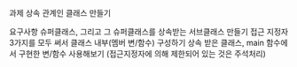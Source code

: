 과제
상속 관계인 클래스 만들기


요구사항
슈퍼클래스, 그리고 그 슈퍼클래스를 상속받는 서브클래스 만들기
접근 지정자 3가지를 모두 써서 클래스 내부(멤버 변/함수) 구성하기
상속 받은 클래스, main 함수에서 구현한 변/함수 사용해보기 (접근지정자에 의해 제한되어 있는 것은 주석처리)